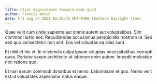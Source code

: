 ```yaml
---
title: alias dignissimos tempore modi quod
author: Francis Welch
date: Fri Aug 27 2021 02:30:43 GMT-0400 (Eastern Daylight Time)
---
```

Quae velit cum unde sapiente aut omnis autem aut voluptatibus. Sint commodi iusto eos. Repudiandae accusamus perspiciatis nostrum ut. Sed sed quo consectetur non sint. Eos vel voluptas ea alias sunt.

 Et nihil et hic et. In reiciendis culpa ipsum voluptas necessitatibus corrupti quos. Pariatur saepe architecto ut laborum enim autem. Impedit molestiae non ratione quo.

 Et non earum commodi doloribus et nemo. Laboriosam et quo. Nemo velit est id voluptates aspernatur natus eaque.